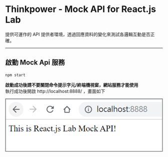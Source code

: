 # Thinkpower - Mock API for React.js Lab #
提供可運作的 API 提供者環境，透過回應資料的變化來測試各邏輯互動是否正確。

***
## 啟動 Mock Api 服務 ##

```
npm start
```
**啟動成功後請不要關閉命令提示字元/終端機視窗，網站服務才能使用**  
執行成功後開啟 http://localhost:8888/ ，畫面如下

![mock api首頁](assets/img/mock.png )   





